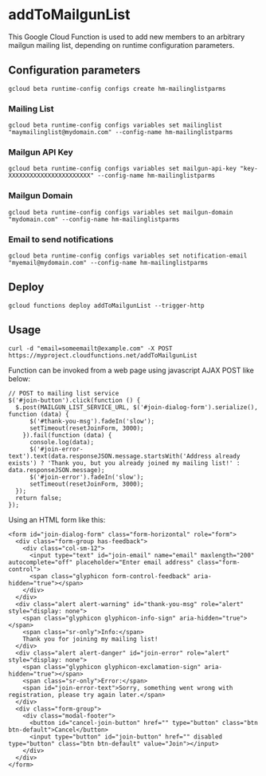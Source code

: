 # addToMailgunList

This Google Cloud Function is used to add new members to an arbitrary mailgun mailing list, depending on runtime configuration parameters.

## Configuration parameters
```
gcloud beta runtime-config configs create hm-mailinglistparms
```

### Mailing List
```
gcloud beta runtime-config configs variables set mailinglist "maymailinglist@mydomain.com" --config-name hm-mailinglistparms
```

### Mailgun API Key
```
gcloud beta runtime-config configs variables set mailgun-api-key "key-XXXXXXXXXXXXXXXXXXXXXXX" --config-name hm-mailinglistparms
```

### Mailgun Domain
```
gcloud beta runtime-config configs variables set mailgun-domain "mydomain.com" --config-name hm-mailinglistparms
```

### Email to send notifications
```
gcloud beta runtime-config configs variables set notification-email "myemail@mydomain.com" --config-name hm-mailinglistparms
```

## Deploy
```
gcloud functions deploy addToMailgunList --trigger-http
```

## Usage
```
curl -d "email=someemailt@example.com" -X POST https://myproject.cloudfunctions.net/addToMailgunList
```

Function can be invoked from a web page using javascript AJAX POST like below:

```
// POST to mailing list service
$('#join-button').click(function () {
  $.post(MAILGUN_LIST_SERVICE_URL, $('#join-dialog-form').serialize(), function (data) {
      $('#thank-you-msg').fadeIn('slow');
      setTimeout(resetJoinForm, 3000);
    }).fail(function (data) {
      console.log(data);
      $('#join-error-text').text(data.responseJSON.message.startsWith('Address already exists') ? 'Thank you, but you already joined my mailing list!' : data.responseJSON.message);
      $('#join-error').fadeIn('slow');
      setTimeout(resetJoinForm, 3000);
  });
  return false;
});
```
Using an HTML form like this:

```
<form id="join-dialog-form" class="form-horizontal" role="form">
  <div class="form-group has-feedback">
    <div class="col-sm-12">
      <input type="text" id="join-email" name="email" maxlength="200" autocomplete="off" placeholder="Enter email address" class="form-control">
      <span class="glyphicon form-control-feedback" aria-hidden="true"></span>
    </div>
  </div>
  <div class="alert alert-warning" id="thank-you-msg" role="alert" style="display: none">
    <span class="glyphicon glyphicon-info-sign" aria-hidden="true"></span>
    <span class="sr-only">Info:</span>
    Thank you for joining my mailing list!
  </div>
  <div class="alert alert-danger" id="join-error" role="alert" style="display: none">
    <span class="glyphicon glyphicon-exclamation-sign" aria-hidden="true"></span>
    <span class="sr-only">Error:</span>
    <span id="join-error-text">Sorry, something went wrong with registration, please try again later.</span>
  </div>
  <div class="form-group">
    <div class="modal-footer">
      <button id="cancel-join-button" href="" type="button" class="btn btn-default">Cancel</button>
      <input type="button" id="join-button" href="" disabled type="button" class="btn btn-default" value="Join"></input>
    </div>
  </div>
</form>
```
